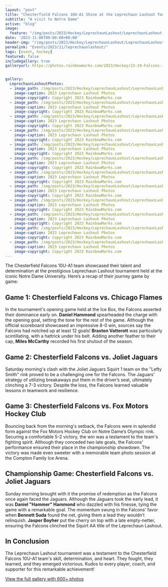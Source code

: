 ```yaml
---
layout: "post"
title: "Chesterfield Falcons 10U-A1 Shine at the Leprechaun Lashout Tournament"
subtitle: "A visit to Notre Dame"
active: "blog"
image:
  feature: "/img/posts/2023/Hockey/LeprechaunLashout/LeprechaunLashout-1.jpg"
date: '2023-11-06T09:00:00+00:00'
header-img: "/img/posts/2023/Hockey/LeprechaunLashout/LeprechaunLashout-1.jpg"
permalink: "Events/2023/11/leprechaunlashout/"
tags: [event, hockey]
featured: false
includegallery: true
galleryurl: https://photos.rainbowmarks.com/2023/Hockey/23-24-Falcons-10U-A1/Leprechaun-Lashout


gallery:
  LeprechaunLashoutPhotos:
  - image_path: /img/posts/2023/Hockey/LeprechaunLashout/LeprechaunLashout-1.jpg
    image-caption: 2023 Leprechaun Lashout Photos
    image-copyright: Copyright 2023 RainbowMarks.com
  - image_path: /img/posts/2023/Hockey/LeprechaunLashout/LeprechaunLashout-2.jpg
    image-caption: 2023 Leprechaun Lashout Photos
    image-copyright: Copyright 2023 RainbowMarks.com
  - image_path: /img/posts/2023/Hockey/LeprechaunLashout/LeprechaunLashout-3.jpg
    image-caption: 2023 Leprechaun Lashout Photos
    image-copyright: Copyright 2023 RainbowMarks.com
  - image_path: /img/posts/2023/Hockey/LeprechaunLashout/LeprechaunLashout-4.jpg
    image-caption: 2023 Leprechaun Lashout Photos
    image-copyright: Copyright 2023 RainbowMarks.com
  - image_path: /img/posts/2023/Hockey/LeprechaunLashout/LeprechaunLashout-5.jpg
    image-caption: 2023 Leprechaun Lashout Photos
    image-copyright: Copyright 2023 RainbowMarks.com
  - image_path: /img/posts/2023/Hockey/LeprechaunLashout/LeprechaunLashout-6.jpg
    image-caption: 2023 Leprechaun Lashout Photos
    image-copyright: Copyright 2023 RainbowMarks.com
  - image_path: /img/posts/2023/Hockey/LeprechaunLashout/LeprechaunLashout-7.jpg
    image-caption: 2023 Leprechaun Lashout Photos
    image-copyright: Copyright 2023 RainbowMarks.com
  - image_path: /img/posts/2023/Hockey/LeprechaunLashout/LeprechaunLashout-8.jpg
    image-caption: 2023 Leprechaun Lashout Photos
    image-copyright: Copyright 2023 RainbowMarks.com
  - image_path: /img/posts/2023/Hockey/LeprechaunLashout/LeprechaunLashout-9.jpg
    image-caption: 2023 Leprechaun Lashout Photos
    image-copyright: Copyright 2023 RainbowMarks.com
  - image_path: /img/posts/2023/Hockey/LeprechaunLashout/LeprechaunLashout-10.jpg
    image-caption: 2023 Leprechaun Lashout Photos
    image-copyright: Copyright 2023 RainbowMarks.com
  - image_path: /img/posts/2023/Hockey/LeprechaunLashout/LeprechaunLashout-11.jpg
    image-caption: 2023 Leprechaun Lashout Photos
    image-copyright: Copyright 2023 RainbowMarks.com
  - image_path: /img/posts/2023/Hockey/LeprechaunLashout/LeprechaunLashout-12.jpg
    image-caption: 2023 Leprechaun Lashout Photos
    image-copyright: Copyright 2023 RainbowMarks.com
---
```


The Chesterfield Falcons 10U-A1 team showcased their talent and determination at the prestigious Leprechaun Lashout tournament held at the iconic Notre Dame University. Here’s a recap of their journey game by game:

## Game 1: Chesterfield Falcons vs. Chicago Flames
In the tournament's opening game held at the Ice Box, the Falcons asserted their dominance early on. **Daniel Hammond** spearheaded the charge with the opening goal, setting the tone for the rest of the game. Although the official scoreboard showcased an impressive 8-0 win, sources say the Falcons had notched up at least 12 goals! **Braxton Vatterott** was particularly scintillating, with a hattrick under his belt. Adding another feather to their cap, **Miles McCarthy** recorded his first shutout of the season.

## Game 2: Chesterfield Falcons vs. Joliet Jaguars
Saturday morning's clash with the Joliet Jaguars Squirt 1 team on the "Lefty Smith" rink proved to be a challenging one for the Falcons. The Jaguars’ strategy of utilizing breakaways put them in the driver’s seat, ultimately clinching a 7-3 victory. Despite the loss, the Falcons learned valuable lessons in teamwork and resilience.

## Game 3: Chesterfield Falcons vs. Fox Motors Hockey Club
Bouncing back from the morning's setback, the Falcons were in splendid form against the Fox Motors Hockey Club on Notre Dame’s Olympic rink. Securing a comfortable 5-2 victory, the win was a testament to the team's fighting spirit. Although they conceded two late goals, the Falcons' performance ensured their place in the championship showdown. The victory was made even sweeter with a memorable team photo session at the Compton Family Ice Arena.

## Championship Game: Chesterfield Falcons vs. Joliet Jaguars
Sunday morning brought with it the promise of redemption as the Falcons once again faced the Jaguars. Although the Jaguars took the early lead, it was **Daniel "Hammer" Hammond** who dazzled with his finesse, tying the game with a remarkable goal. The momentum swung in the Falcons' favor when **Bennett Suda** found the net, giving them a lead they wouldn’t relinquish. **Jasper Boyher** put the cherry on top with a late empty-netter, ensuring the Falcons clinched the Squirt AA title of the Leprechaun Lashout.

## In Conclusion
The Leprechaun Lashout tournament was a testament to the Chesterfield Falcons 10U-A1 team's skill, determination, and heart. They fought, they learned, and they emerged victorious. Kudos to every player, coach, and supporter for this remarkable achievement!

[View the full gallery with 600+ photos](https://photos.rainbowmarks.com/2023/Hockey/23-24-Falcons-10U-A1/Leprechaun-Lashout)

